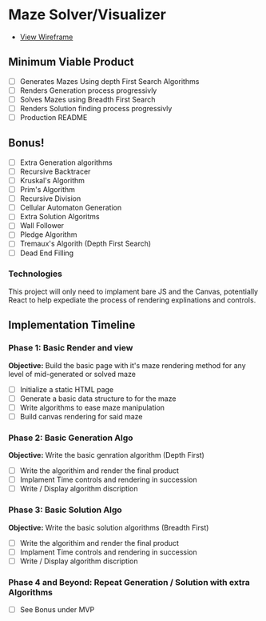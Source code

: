 # Maze Solver/Visualizer
* [View Wireframe][wireframe]

[wireframe]: /docs/wireframe.png

## Minimum Viable Product

- [ ] Generates Mazes Using depth First Search Algorithms
- [ ] Renders Generation process progressivly
- [ ] Solves Mazes using Breadth First Search
- [ ] Renders Solution finding process progressivly
- [ ] Production README

## Bonus!
- [ ] Extra Generation algorithms
- [ ] Recursive Backtracer
- [ ] Kruskal's Algorithm
- [ ] Prim's Algorithm
- [ ] Recursive Division
- [ ] Cellular Automaton Generation
- [ ] Extra Solution Algoritms
- [ ] Wall Follower
- [ ] Pledge Algorithm
- [ ] Tremaux's Algorith (Depth First Search)
- [ ] Dead End Filling

### Technologies

This project will only need to implament bare JS and the Canvas, potentially React to help expediate the process of rendering explinations and controls.

## Implementation Timeline

### Phase 1: Basic Render and view

**Objective:** Build the basic page with it's maze rendering method for any level of mid-generated or solved maze

- [ ] Initialize a static HTML page
- [ ] Generate a basic data structure to for the maze
- [ ] Write algorithms to ease maze manipulation
- [ ] Build canvas rendering for said maze

### Phase 2: Basic Generation Algo

**Objective:** Write the basic genration algorithm (Depth First)

- [ ] Write the algorithim and render the final product
- [ ] Implament Time controls and rendering in succession
- [ ] Write / Display algorithm discription

### Phase 3: Basic Solution Algo

**Objective:** Write the basic solution algorithms (Breadth First)

- [ ] Write the algorithim and render the final product
- [ ] Implament Time controls and rendering in succession
- [ ] Write / Display algorithm discription

### Phase 4 and Beyond: Repeat Generation / Solution with extra Algorithms

- [ ] See Bonus under MVP